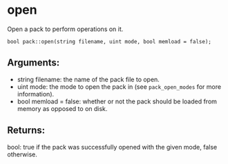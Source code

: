 # open
Open a pack to perform operations on it.

`bool pack::open(string filename, uint mode, bool memload = false);`

## Arguments:
* string filename: the name of the pack file to open.
* uint mode: the mode to open the pack in (see `pack_open_modes` for more information).
* bool memload = false: whether or not the pack should be loaded from memory as opposed to on disk.

## Returns:
bool: true if the pack was successfully opened with the given mode, false otherwise.
